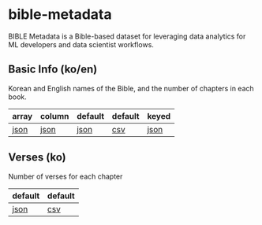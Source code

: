 # bible-metadata
BIBLE Metadata is a Bible-based dataset for leveraging data analytics for ML developers and data scientist workflows.



## Basic Info (ko/en)

Korean and English names of the Bible, and the number of chapters in each book.

| array                      | column                      | default                      | default                    | keyed                      |
| -------------------------- | --------------------------- | ---------------------------- | -------------------------- | -------------------------- |
| [json](./books/array.json) | [json](./books/column.json) | [json](./books/default.json) | [csv](./books/default.csv) | [json](./books/keyed.json) |



## Verses (ko)

Number of verses for each chapter

| default                          | default                        |
| -------------------------------- | ------------------------------ |
| [json](./verses/default.ko.json) | [csv](./verses/default.ko.csv) |

